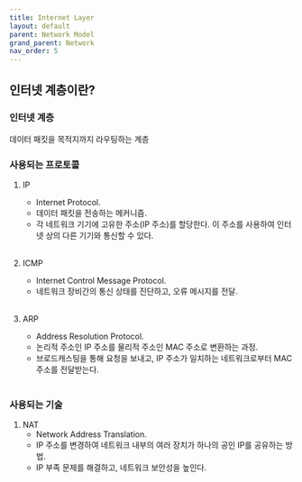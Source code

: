 ```yaml
---
title: Internet Layer
layout: default
parent: Network Model
grand_parent: Network
nav_order: 5
---
```


## 인터넷 계층이란?
### 인터넷 계층
데이터 패킷을 목적지까지 라우팅하는 계층<br/>

### 사용되는 프로토콜
1. IP<br/>
    - Internet Protocol.<br/>
    - 데이터 패킷을 전송하는 메커니즘.<br/>
    - 각 네트워크 기기에 고유한 주소(IP 주소)를 할당한다. 이 주소를 사용하여 인터넷 상의 다른 기기와 통신할 수 있다.<br/>
    <br/>
   
2. ICMP<br/>
    - Internet Control Message Protocol.<br/>
    - 네트워크 장비간의 통신 상태를 진단하고, 오류 메시지를 전달.<br/>
    <br/>

3. ARP<br/>
    - Address Resolution Protocol.<br/>
    - 논리적 주소인 IP 주소를 물리적 주소인 MAC 주소로 변환하는 과정.<br/>
    - 브로드캐스팅을 통해 요청을 보내고, IP 주소가 일치하는 네트워크로부터 MAC 주소를 전달받는다.<br/>
    <br/>

### 사용되는 기술
1. NAT<br/>
    - Network Address Translation.<br/>
    - IP 주소를 변경하여 네트워크 내부의 여러 장치가 하나의 공인 IP를 공유하는 방법.<br/>
    - IP 부족 문제를 해결하고, 네트워크 보안성을 높인다.<br/>
    <br/>
